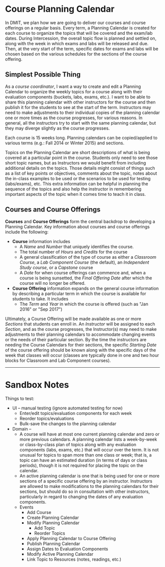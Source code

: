 # Course Planning Calendar

In DMIT, we plan how we are going to deliver our courses and course offerings on a regular basis. Every term, a Planning Calendar is created for each course to organize the topics that will be covered and the exam/lab dates. During Intercession, the overall topic flow is planned and settled on, along with the week in which exams and labs will be released and due. Then, at the very start of the term, specific dates for exams and labs will be chosen based on the various schedules for the sections of the course offering.

## Simplest Possible Thing

As a *course coordinator*, I want a way to create and edit a Planning Calendar to organize the weekly topics for a course along with their evaluation components (buckets, labs, exams, etc.). I want to be able to share this planning calendar with other instructors for the course and then publish it for the students to see at the start of the term. Instructors may need to make adjustments to their individual copies of the planning calendar one or more times as the course progresses, for various reasons. In general, all the instructors try to start with the same planning calendar, but they may diverge slightly as the course progresses.

Each course is 15 weeks long. Planning calendars can be copied/applied to various terms (e.g.: Fall 2014 or Winter 2015) and sections.

Topics on the Planning Calendar are short descriptions of what is being covered at a particular point in the course. Students only need to see those short topic names, but as Instructors we would benefit from including additional details on the topics. Those details might consist of things such as a list of key points or objectives, comments about the topic, notes about the in-class examples to be used or the scenarios to be used for testing (labs/exams), etc. This extra information can be helpful in planning the sequence of the topics and also help the instructor in remembering important aspects of the topic when it comes time to teach it in class.


## Courses and Course Offerings

**Courses** and **Course Offerings** form the central backdrop to developing a Planning Calendar. Key information about courses and course offerings include the following:

- **Course** information includes
  - A *Name* and *Number* that uniquely identifies the course.
  - The total number of *Hours* and *Credits* for the course
  - A general classification of the type of course as either a *Classroom Course*, a *Lab Component Course* (the default), an *Independent Study course*, or a *Capstone* course
  - A *Date* for when course offerings can commence and, when a course is being sunsetted, the *Final Offering Date* after which the course will no longer be offered.
- **Course Offering** information expands on the general course information by describing a particular term in which the course is available for students to take. It includes
  - The *Term* and *Year* in which the course is offered (such as "Jan 2016" or "Sep 2017")

Ultimately, a Course Offering will be made available as one or more *Sections* that students can enroll in. An *Instructor* will be assigned to each *Section*, and as the course progresses, the Instructor(s) may need to make adjustments to their planning calendars to accommodate changing events or the needs of their particular section. By the time the instructors are needing the Course Calendars for their sections, the specific *Starting Date* of the course offering should be known along with the specific days of the week that classes will occur (classes are typically done in one and two hour blocks for Classroom and Lab Component courses).


----

# Sandbox Notes

Things to test:
- UI – manual testing (ignore automated testing for now)
  - Enter/edit topics/evaluation components for each week
  - Reorder topics/evaluations
  - Bulk-save the changes to the planning calendar
- Domain –
  - A course will have at most one current planning calendar and zero or more previous calendars. A planning calendar lists a week-by-week or class-by-class plan of topics along with any evaluation components (labs, exams, etc.) that will occur over the term. It is not unusual for topics to span more than one class or week; that is, a topic can have an estimated duration (in terms of days or class periods), though it is not required for placing the topic on the calendar.
  - An active planning calendar is one that is being used for one or more sections of a specific course offering by an instructor. Instructors are allowed to make modifications to the planning calendars for their sections, but should do so in consultation with other instructors, particularly in regard to changing the dates of any evaluation components.
  - Events
    - Add Course
    - Create Planning Calendar
    - Modify Planning Calendar
      - Add Topic
      - Reorder Topics
    - Apply Planning Calendar to Course Offering
    - Publish Planning Calendar
    - Assign Dates to Evaluation Components
    - Modify Active Planning Calendar
    - Link Topic to Resources (notes, readings, etc.)
